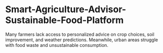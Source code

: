 # Smart-Agriculture-Advisor-Sustainable-Food-Platform
Many farmers lack access to personalized advice on crop choices, soil improvement, and weather predictions. Meanwhile, urban areas struggle with food waste and unsustainable consumption.
